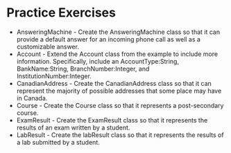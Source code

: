 ---
---
# Practice Exercises

* AnsweringMachine - Create the AnsweringMachine class so that it can provide a default answer for an incoming phone call as well as a customizable answer.
* Account - Extend the Account class from the example to include more information. Specifically, include an AccountType:String, BankName:String, BranchNumber:Integer, and InstitutionNumber:Integer. 
* CanadianAddress - Create the CanadianAddress class so that it can represent the majority of possible addresses that some place may have in Canada.
* Course - Create the Course class so that it represents a post-secondary course.
* ExamResult - Create the ExamResult class so that it represents the results of an exam written by a student.
* LabResult - Create the labResult class so that it represents the results of a lab submitted by a student.
